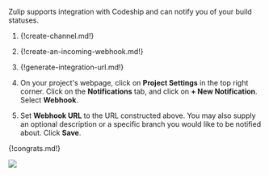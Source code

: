 Zulip supports integration with Codeship and can notify you of
your build statuses.

1. {!create-channel.md!}

1. {!create-an-incoming-webhook.md!}

1. {!generate-integration-url.md!}

1. On your project's webpage, click on **Project Settings** in
   the top right corner. Click on the **Notifications** tab, and click on
   **+ New Notification**. Select **Webhook**.

1. Set **Webhook URL** to the URL constructed above. You may also supply
   an optional description or a specific branch you would like to be
   notified about. Click **Save**.

{!congrats.md!}

![](/static/images/integrations/codeship/001.png)
